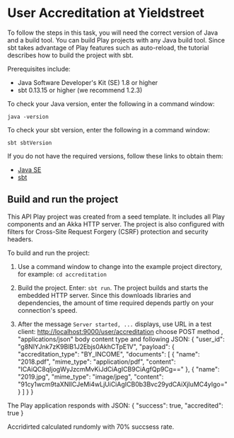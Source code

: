 # User Accreditation at Yieldstreet

To follow the steps in this task, you will need the correct version of Java and a build tool. You can build Play projects with any Java build tool. Since sbt takes advantage of Play features such as auto-reload, the tutorial describes how to build the project with sbt. 

Prerequisites include:

* Java Software Developer's Kit (SE) 1.8 or higher
* sbt 0.13.15 or higher (we recommend 1.2.3)

To check your Java version, enter the following in a command window:

`java -version`

To check your sbt version, enter the following in a command window:

`sbt sbtVersion`

If you do not have the required versions, follow these links to obtain them:

* [Java SE](http://www.oracle.com/technetwork/java/javase/downloads/index.html)
* [sbt](http://www.scala-sbt.org/download.html)

## Build and run the project

This API Play project was created from a seed template. It includes all Play components and an Akka HTTP server. The project is also configured with filters for Cross-Site Request Forgery (CSRF) protection and security headers.

To build and run the project:

1. Use a command window to change into the example project directory, for example: `cd accreditation`

2. Build the project. Enter: `sbt run`. The project builds and starts the embedded HTTP server. Since this downloads libraries and dependencies, the amount of time required depends partly on your connection's speed.

3. After the message `Server started, ...` displays, use URL in a test client: <http://localhost:9000/user/accreditation> choose POST method , "applications/json" body content type and following JSON:
{
  "user_id": "g8NlYJnk7zK9BlB1J2Ebjs0AkhCTpE1V",
  "payload": {
    "accreditation_type": "BY_INCOME",
    "documents": [
      {
        "name": "2018.pdf",
        "mime_type": "application/pdf",
        "content": "ICAiQC8qIjogWyJzcmMvKiJdCiAgICB9CiAgfQp9Cg=="
      },
      {
        "name": "2019.jpg",
        "mime_type": "image/jpeg",
        "content": "91cy1wcm9taXNlICJeMi4wLjUiCiAgICB0b3Bvc29ydCAiXjIuMC4yIgo="
      }
    ]
  }
}

The Play application responds with JSON:
{
"success": true,
"accredited": true
}

Accridirted calculated rundomly with 70% succsess rate.